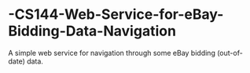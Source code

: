 # -CS144-Web-Service-for-eBay-Bidding-Data-Navigation

A simple web service for navigation through some eBay bidding (out-of-date) data.
